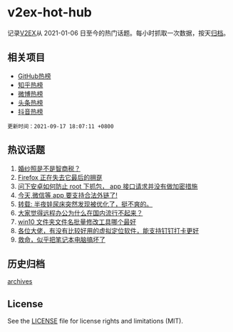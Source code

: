 # v2ex-hot-hub

 记录[V2EX](https://www.v2ex.com/)从 2021-01-06 日至今的热门话题。每小时抓取一次数据，按天[归档](archives)。
 
 ## 相关项目

- [GitHub热榜](https://github.com/lonnyzhang423/github-hot-hub)
- [知乎热榜](https://github.com/lonnyzhang423/zhihu-hot-hub)
- [微博热榜](https://github.com/lonnyzhang423/weibo-hot-hub)
- [头条热榜](https://github.com/lonnyzhang423/toutiao-hot-hub)
- [抖音热榜](https://github.com/lonnyzhang423/douyin-hot-hub)


 `更新时间：2021-09-17 18:07:11 +0800`

## 热议话题

1. [婚纱照是不是智商税？](https://www.v2ex.com/t/802367)
1. [Firefox 正在失去它最后的拥趸](https://www.v2ex.com/t/802450)
1. [问下安卓如何防止 root 下抓包， app 接口请求并没有做加密措施](https://www.v2ex.com/t/802359)
1. [今天,微信等 app 要支持合法外链了!](https://www.v2ex.com/t/802447)
1. [转载: 半夜娃尿床突然发现被优化了，挺不爽的。](https://www.v2ex.com/t/802488)
1. [大家觉得远程办公为什么在国内流行不起来？](https://www.v2ex.com/t/802493)
1. [win10 文件夹文件名批量修改工具哪个最好](https://www.v2ex.com/t/802437)
1. [各位大佬，有没有比较好用的虚拟定位软件，能支持钉钉打卡更好](https://www.v2ex.com/t/802371)
1. [救命，似乎把笔记本电脑搞坏了](https://www.v2ex.com/t/802412)

## 历史归档

[archives](archives)

## License

See the [LICENSE](LICENSE) file for license rights and limitations (MIT).
